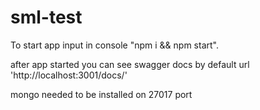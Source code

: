# sml-test

To start app input in console "npm i && npm start".

after app started you can see swagger docs by default url 'http://localhost:3001/docs/'

mongo needed to be installed on 27017 port
